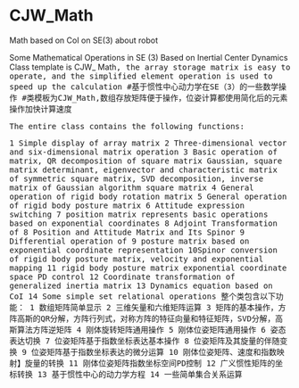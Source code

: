 # CJW_Math
Math based on CoI on SE(3) about robot



Some Mathematical Operations in SE (3) Based on Inertial Center Dynamics
Class template is CJW_ Math<TT>, the array storage matrix is easy to operate, and the simplified element operation is used to speed up the calculation
#基于惯性中心动力学在SE（3）的一些数学操作
#类模板为CJW_Math<TT>,数组存放矩阵便于操作，位姿计算都使用简化后的元素操作加快计算速度


The entire class contains the following functions:

1 Simple display of array matrix
2 Three-dimensional vector and six-dimensional matrix operation
3 Basic operation of matrix, QR decomposition of square matrix Gaussian, square matrix determinant, eigenvector and characteristic matrix of symmetric square matrix, SVD decomposition, inverse matrix of Gaussian algorithm square matrix
4 General operation of rigid body rotation matrix
5 General operation of rigid body posture matrix
6 Attitude expression switching
7 position matrix represents basic operations based on exponential coordinates
8 Adjoint Transformation of 8 Position and Attitude Matrix and Its Spinor
9 Differential operation of 9 posture matrix based on exponential coordinate representation
10Spinor conversion of rigid body posture matrix, velocity and exponential mapping
11 rigid body posture matrix exponential coordinate space PD control
12 Coordinate transformation of generalized inertia matrix
13 Dynamics equation based on CoI
14 Some simple set relational operations
整个类包含以下功能：
1 数组矩阵简单显示
2 三维矢量和六维矩阵运算
3 矩阵的基本操作，方阵高斯的QR分解，方阵行列式，对称方阵的特征向量和特征矩阵，SVD分解，高斯算法方阵逆矩阵
4 刚体旋转矩阵通用操作
5 刚体位姿矩阵通用操作
6 姿态表达切换
7 位姿矩阵基于指数坐标表达基本操作
8 位姿矩阵及其旋量的伴随变换
9 位姿矩阵基于指数坐标表达的微分运算
10 刚体位姿矩阵、速度和指数映射】旋量的转换
11 刚体位姿矩阵指数坐标空间PD控制
12 广义惯性矩阵的坐标转换
13 基于惯性中心的动力学方程
14 一些简单集合关系运算
